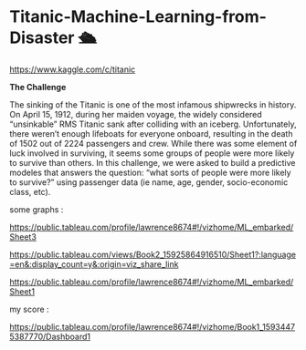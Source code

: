 # Titanic-Machine-Learning-from-Disaster 🛳️ 
https://www.kaggle.com/c/titanic

**The Challenge**

The sinking of the Titanic is one of the most infamous shipwrecks in history.
On April 15, 1912, during her maiden voyage, the widely considered “unsinkable” RMS Titanic sank after colliding with an iceberg. Unfortunately, there weren’t enough lifeboats for everyone onboard, resulting in the death of 1502 out of 2224 passengers and crew.
While there was some element of luck involved in surviving, it seems some groups of people were more likely to survive than others.
In this challenge, we were asked to build a predictive modeles that answers the question: “what sorts of people were more likely to survive?” using passenger data (ie name, age, gender, socio-economic class, etc).

some graphs :

https://public.tableau.com/profile/lawrence8674#!/vizhome/ML_embarked/Sheet3

https://public.tableau.com/views/Book2_15925864916510/Sheet1?:language=en&:display_count=y&:origin=viz_share_link

https://public.tableau.com/profile/lawrence8674#!/vizhome/ML_embarked/Sheet1


my score :

https://public.tableau.com/profile/lawrence8674#!/vizhome/Book1_15934475387770/Dashboard1
